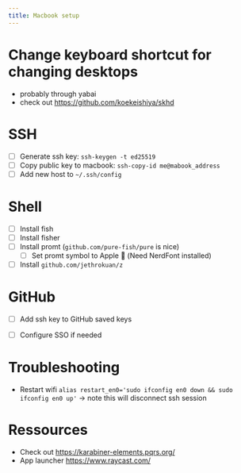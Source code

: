 ```yaml
---
title: Macbook setup
---
```


# Change keyboard shortcut for changing desktops
- probably through yabai 
- check out https://github.com/koekeishiya/skhd

# SSH
- [ ] Generate ssh key: `ssh-keygen -t ed25519`
- [ ] Copy public key to macbook: `ssh-copy-id me@mabook_address` 
- [ ] Add new host to `~/.ssh/config`

# Shell
- [ ] Install fish
- [ ] Install fisher
- [ ] Install promt (`github.com/pure-fish/pure` is nice)
    - [ ] Set promt symbol to Apple  (Need NerdFont installed)
- [ ] Install `github.com/jethrokuan/z`

# GitHub
- [ ] Add ssh key to GitHub saved keys
- [ ] Configure SSO if needed


# Troubleshooting

- Restart wifi
`alias restart_en0='sudo ifconfig en0 down && sudo ifconfig en0 up'`
-> note this will disconnect ssh session


# Ressources
- Check out https://karabiner-elements.pqrs.org/
- App launcher https://www.raycast.com/
